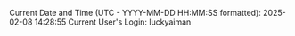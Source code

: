 Current Date and Time (UTC - YYYY-MM-DD HH:MM:SS formatted): 2025-02-08 14:28:55
Current User's Login: luckyaiman
